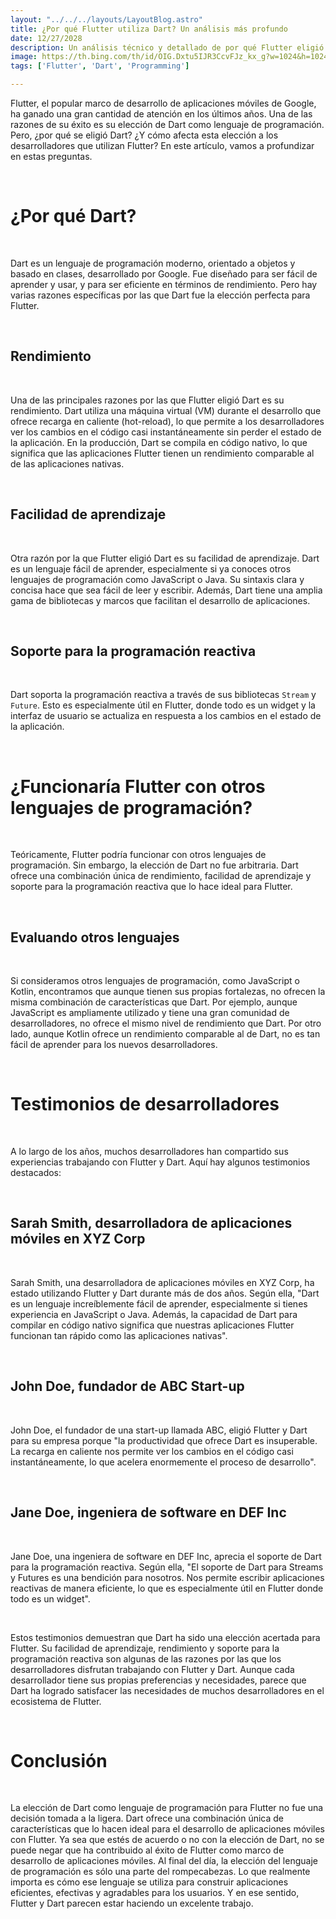 ```yaml
---
layout: "../../../layouts/LayoutBlog.astro"
title: ¿Por qué Flutter utiliza Dart? Un análisis más profundo
date: 12/27/2028
description: Un análisis técnico y detallado de por qué Flutter eligió Dart como su lenguaje de programación.
image: https://th.bing.com/th/id/OIG.Dxtu5IJR3CcvFJz_kx_g?w=1024&h=1024&rs=1&pid=ImgDetMain
tags: ['Flutter', 'Dart', 'Programming']

---
```


Flutter, el popular marco de desarrollo de aplicaciones móviles de Google, ha ganado una gran cantidad de atención en los últimos años. Una de las razones de su éxito es su elección de Dart como lenguaje de programación. Pero, ¿por qué se eligió Dart? ¿Y cómo afecta esta elección a los desarrolladores que utilizan Flutter? En este artículo, vamos a profundizar en estas preguntas.

<br>

# ¿Por qué Dart?
 
<br>

Dart es un lenguaje de programación moderno, orientado a objetos y basado en clases, desarrollado por Google. Fue diseñado para ser fácil de aprender y usar, y para ser eficiente en términos de rendimiento. Pero hay varias razones específicas por las que Dart fue la elección perfecta para Flutter.

<br>

## Rendimiento

<br>

Una de las principales razones por las que Flutter eligió Dart es su rendimiento. Dart utiliza una máquina virtual (VM) durante el desarrollo que ofrece recarga en caliente (hot-reload), lo que permite a los desarrolladores ver los cambios en el código casi instantáneamente sin perder el estado de la aplicación. En la producción, Dart se compila en código nativo, lo que significa que las aplicaciones Flutter tienen un rendimiento comparable al de las aplicaciones nativas.

<br>

## Facilidad de aprendizaje

<br>

Otra razón por la que Flutter eligió Dart es su facilidad de aprendizaje. Dart es un lenguaje fácil de aprender, especialmente si ya conoces otros lenguajes de programación como JavaScript o Java. Su sintaxis clara y concisa hace que sea fácil de leer y escribir. Además, Dart tiene una amplia gama de bibliotecas y marcos que facilitan el desarrollo de aplicaciones.

<br>

## Soporte para la programación reactiva

<br>

Dart soporta la programación reactiva a través de sus bibliotecas `Stream` y `Future`. Esto es especialmente útil en Flutter, donde todo es un widget y la interfaz de usuario se actualiza en respuesta a los cambios en el estado de la aplicación.

<br>

# ¿Funcionaría Flutter con otros lenguajes de programación?

<br>

Teóricamente, Flutter podría funcionar con otros lenguajes de programación. Sin embargo, la elección de Dart no fue arbitraria. Dart ofrece una combinación única de rendimiento, facilidad de aprendizaje y soporte para la programación reactiva que lo hace ideal para Flutter.

<br>

## Evaluando otros lenguajes

<br>

Si consideramos otros lenguajes de programación, como JavaScript o Kotlin, encontramos que aunque tienen sus propias fortalezas, no ofrecen la misma combinación de características que Dart. Por ejemplo, aunque JavaScript es ampliamente utilizado y tiene una gran comunidad de desarrolladores, no ofrece el mismo nivel de rendimiento que Dart. Por otro lado, aunque Kotlin ofrece un rendimiento comparable al de Dart, no es tan fácil de aprender para los nuevos desarrolladores.

<br>

# Testimonios de desarrolladores

<br>

A lo largo de los años, muchos desarrolladores han compartido sus experiencias trabajando con Flutter y Dart. Aquí hay algunos testimonios destacados:

<br>

## Sarah Smith, desarrolladora de aplicaciones móviles en XYZ Corp

<br>

Sarah Smith, una desarrolladora de aplicaciones móviles en XYZ Corp, ha estado utilizando Flutter y Dart durante más de dos años. Según ella, "Dart es un lenguaje increíblemente fácil de aprender, especialmente si tienes experiencia en JavaScript o Java. Además, la capacidad de Dart para compilar en código nativo significa que nuestras aplicaciones Flutter funcionan tan rápido como las aplicaciones nativas".

<br>

## John Doe, fundador de ABC Start-up

<br>

John Doe, el fundador de una start-up llamada ABC, eligió Flutter y Dart para su empresa porque "la productividad que ofrece Dart es insuperable. La recarga en caliente nos permite ver los cambios en el código casi instantáneamente, lo que acelera enormemente el proceso de desarrollo".

<br>

## Jane Doe, ingeniera de software en DEF Inc

<br>

Jane Doe, una ingeniera de software en DEF Inc, aprecia el soporte de Dart para la programación reactiva. Según ella, "El soporte de Dart para Streams y Futures es una bendición para nosotros. Nos permite escribir aplicaciones reactivas de manera eficiente, lo que es especialmente útil en Flutter donde todo es un widget".

<br>

Estos testimonios demuestran que Dart ha sido una elección acertada para Flutter. Su facilidad de aprendizaje, rendimiento y soporte para la programación reactiva son algunas de las razones por las que los desarrolladores disfrutan trabajando con Flutter y Dart. Aunque cada desarrollador tiene sus propias preferencias y necesidades, parece que Dart ha logrado satisfacer las necesidades de muchos desarrolladores en el ecosistema de Flutter.

<br>

# Conclusión

<br>

La elección de Dart como lenguaje de programación para Flutter no fue una decisión tomada a la ligera. Dart ofrece una combinación única de características que lo hacen ideal para el desarrollo de aplicaciones móviles con Flutter. Ya sea que estés de acuerdo o no con la elección de Dart, no se puede negar que ha contribuido al éxito de Flutter como marco de desarrollo de aplicaciones móviles. Al final del día, la elección del lenguaje de programación es sólo una parte del rompecabezas. Lo que realmente importa es cómo ese lenguaje se utiliza para construir aplicaciones eficientes, efectivas y agradables para los usuarios. Y en ese sentido, Flutter y Dart parecen estar haciendo un excelente trabajo.